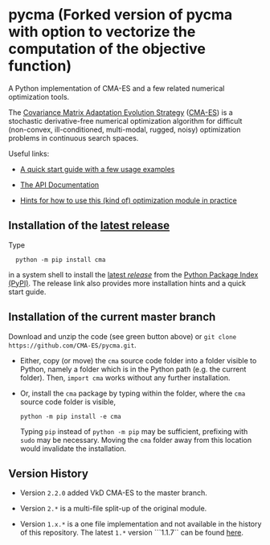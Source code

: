 # pycma (Forked version of pycma with option to vectorize the computation of the objective function)

A Python implementation of CMA-ES and a few related numerical optimization tools.

The [Covariance Matrix Adaptation Evolution Strategy](https://en.wikipedia.org/wiki/CMA-ES) 
([CMA-ES](http://cma.gforge.inria.fr/)) is a stochastic derivative-free numerical optimization
algorithm for difficult (non-convex, ill-conditioned, multi-modal, rugged, noisy) optimization
problems in continuous search spaces.

Useful links:

* [A quick start guide with a few usage examples](https://pypi.python.org/pypi/cma)

* [The API Documentation](http://cma.gforge.inria.fr/apidocs-pycma)

* [Hints for how to use this (kind of) optimization module in practice](http://cma.gforge.inria.fr/cmaes_sourcecode_page.html#practical)

## Installation of the [latest release](https://pypi.python.org/pypi/cma)

Type
```
  python -m pip install cma
```
in a system shell to install the [latest _release_](https://pypi.python.org/pypi/cma)
from the [Python Package Index (PyPI)](https://pypi.python.org/pypi). The
release link also provides more installation hints and a quick start guide.

## Installation of the current master branch

Download and unzip the code (see green button above) or 
``git clone https://github.com/CMA-ES/pycma.git``. 

- Either, copy (or move) the ``cma`` source code folder into a folder visible to Python, 
  namely a folder which is in the Python path (e.g. the current folder). Then, 
  ``import cma`` works without any further installation.

- Or, install the ``cma`` package by typing within the folder, where the ``cma`` source 
  code folder is visible,

      python -m pip install -e cma

  Typing ``pip`` instead of ``python -m pip`` may be sufficient, prefixing with ``sudo`` 
  may be necessary. Moving the ``cma`` folder away from this location would invalidate the 
  installation.

## Version History

* Version ``2.2.0`` added VkD CMA-ES to the master branch.

* Version ``2.*`` is a multi-file split-up of the original module.

* Version ``1.x.*`` is a one file implementation and not available in the history of
  this repository. The latest ``1.*`` version ```1.1.7`` can be found
  [here](https://pypi.python.org/pypi/cma/1.1.7).
  

